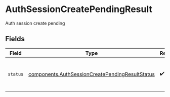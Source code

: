 # AuthSessionCreatePendingResult

Auth session create pending


## Fields

| Field                                                                                                              | Type                                                                                                               | Required                                                                                                           | Description                                                                                                        |
| ------------------------------------------------------------------------------------------------------------------ | ------------------------------------------------------------------------------------------------------------------ | ------------------------------------------------------------------------------------------------------------------ | ------------------------------------------------------------------------------------------------------------------ |
| `status`                                                                                                           | [components.AuthSessionCreatePendingResultStatus](../../models/components/authsessioncreatependingresultstatus.md) | :heavy_check_mark:                                                                                                 | Status of auth session creation operation                                                                          |